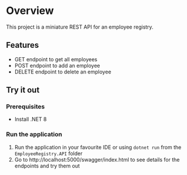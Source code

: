 # Overview

This project is a miniature REST API for an employee registry.

## Features

- GET endpoint to get all employees
- POST endpoint to add an employee
- DELETE endpoint to delete an employee

## Try it out

### Prerequisites

- Install .NET 8

### Run the application

1. Run the application in your favourite IDE or using `dotnet run` from the `EmployeeRegistry.API` folder
2. Go to http://localhost:5000/swagger/index.html to see details for the endpoints and try them out